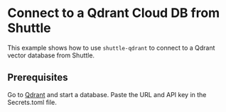 # Connect to a Qdrant Cloud DB from Shuttle

This example shows how to use `shuttle-qdrant` to connect to a Qdrant vector database from Shuttle.

## Prerequisites

Go to [Qdrant](https://qdrant.tech/) and start a database.
Paste the URL and API key in the Secrets.toml file.
